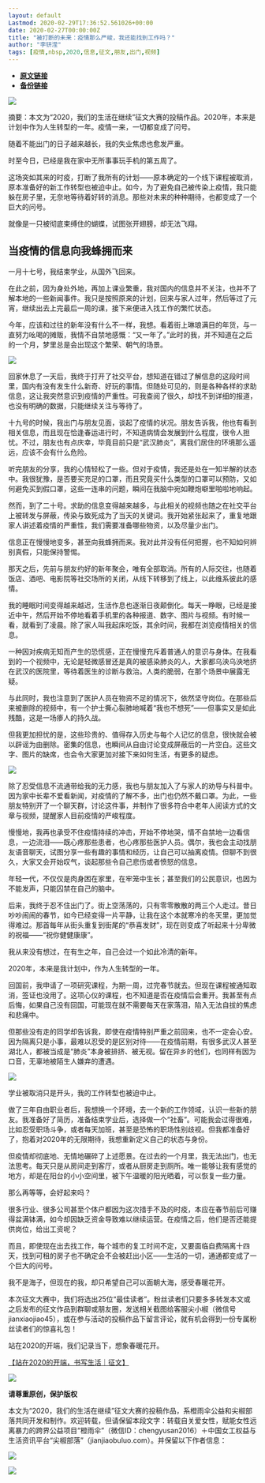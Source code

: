 ```yaml
---
layout: default
Lastmod: 2020-02-29T17:36:52.561026+00:00
date: 2020-02-27T00:00:00Z
title: "被打断的未来：疫情那么严峻，我还能找到工作吗？"
author: "李钘滢"
tags: [疫情,nbsp,2020,信息,征文,朋友,出门,视频]
---
```


* [**原文链接**](https://mp.weixin.qq.com/s/VejF_L4sE_5knjXObQKZzQ)
* [**备份链接**](https://mp.weixin.qq.com/s/VejF_L4sE_5knjXObQKZzQ)


  

  

  

  

  

  

  

  

  

  

  

  

  

  

  

  

  

  

  

  

  

  

  

  

  

  

  

  

![](/images/post/bbbfdfd2b93a92d90a16e10ce96ac4d1.jpg)

摘要：本文为“2020，我们的生活在继续”征文大赛的投稿作品。2020年，本来是计划中作为人生转型的一年。疫情一来，一切都变成了问号。

随着不能出门的日子越来越长，我的失业焦虑也愈发严重。

时至今日，已经是我在家中无所事事玩手机的第五周了。

这场突如其来的时疫，打断了我所有的计划——原本确定的一个线下课程被取消，原本准备好的新工作转型也被迫中止。如今，为了避免自己被传染上疫情，我只能躲在房子里，无奈地等待着好转的消息。那些对未来的种种期待，也都变成了一个巨大的问号。

就像是一只被彻底束缚住的蝴蝶，试图张开翅膀，却无法飞翔。

  

当疫情的信息向我蜂拥而来
------------

一月十七号，我结束学业，从国外飞回来。 

在此之前，因为身处外地，再加上课业繁重，我对国内的信息并不关注，也并不了解本地的一些新闻事件。我只是按照原来的计划，回来与家人过年，然后等过了元宵，继续出去上完最后一周的课，接下来便进入找工作的繁忙状态。

今年，应该和过往的新年没有什么不一样，我想。看着街上琳琅满目的年货，与一直努力吆喝的摊贩，我情不自禁地感慨：“又一年了。”此时的我，并不知道在之后的一个月，梦里总是会出现这个繁荣、朝气的场景。

![](/images/post/28048ae057e39bf836468d0b4e520fd2.jpg)  

回家休息了一天后，我终于打开了社交平台，想知道在错过了解信息的这段时间里，国内有没有发生什么新奇、好玩的事情。但随处可见的，则是各种各样的求助信息，这让我突然意识到疫情的严重性。可我查阅了很久，却找不到详细的报道，也没有明确的数据，只能继续关注与等待了。

十九号的时候，我出门与朋友见面，谈起了疫情的状况。朋友告诉我，他也有看到相关信息，而且现在恰逢春运进行时，不知道病情会发展到什么程度，很令人担忧。不过，朋友也有点庆幸，毕竟目前只是“武汉肺炎”，离我们居住的环境那么遥远，应该不会有什么危险。

听完朋友的分享，我的心情轻松了一些。但对于疫情，我还是处在一知半解的状态中。我很犹豫，是否要买充足的口罩，而且究竟买什么类型的口罩可以预防，又如何避免买到假口罩，这些一连串的问题，瞬间在我脑中宛如鞭炮噼里啪啦地响起。

然而，到了二十号。求助的信息变得越来越多，与此相关的视频也随之在社交平台上被转发与屏蔽，传染与致死成为了当天的关键词。我开始紧张起来了，重复地跟家人讲述着疫情的严重性，我们需要准备哪些物资，以及尽量少出门。

信息正在慢慢地变多，甚至向我蜂拥而来。我对此并没有任何把握，也不知如何辨别真假，只能保持警惕。

  

那天之后，先前与朋友约好的新年聚会，唯有全部取消。所有的人际交往，也随着饭店、酒吧、电影院等社交场所的关闭，从线下转移到了线上，以此维系彼此的感情。

我的睡眠时间变得越来越迟，生活作息也逐渐日夜颠倒化。每天一睁眼，已经是接近中午，然后开始不停地看着手机里的各种报道、数字、图片与视频。有时候一看，就看到了凌晨。除了家人叫我起床吃饭，其余时间，我都在浏览疫情相关的信息。

一种因对疾病无知而产生的恐慌感，正在慢慢充斥着普通人的意识与身体。在我看到的一个视频中，无论是轻微感冒还是真的被感染肺炎的人，大家都乌泱乌泱地挤在武汉的医院里，等待着医生的诊断与救治。人类的脆弱，在那个场景中展露无疑。

与此同时，我也注意到了医护人员在物资不足的情况下，依然坚守岗位。在那些后来被删除的视频中，有一个护士撕心裂肺地喊着“我也不想死”——但事实又是如此残酷，这是一场瘆人的持久战。

但我更加担忧的是，这些珍贵的、值得存入历史与每个人记忆的信息，很快就会被以辟谣为由删除。密集的信息，也瞬间从自由讨论变成屏蔽后的一片空白。这些文字、图片的缺席，也会令大家更加对接下来如何生活，有更多的疑虑。 

![](/images/post/8f0daa1ede8e359c54f42dcbc6183002.jpg)  

除了忍受信息不流通带给我的无力感，我也与朋友加入了与家人的劝导与科普中。因为家中长辈不爱看新闻，对疫情的了解不多，出门也仍然不戴口罩。为此，一些朋友特别开了一个聊天群，讨论这件事，并制作了很多符合中老年人阅读方式的文章与视频，提醒家人目前疫情的严峻程度。

慢慢地，我再也承受不住疫情持续的冲击，开始不停地哭，情不自禁地一边看信息，一边流泪——既心疼那些患者，也心疼那些医护人员。偶尔，我也会主动找朋友语音聊天，试图分享一些有趣的事情和经历，让自己可以抽离疫情。但聊不到很久，大家又会开始叹气，谈起那些令自己悲伤或者愤怒的信息。 

年轻一代，不仅仅是肉身困在家里，在牢笼中生长；甚至我们的公民意识，也因为不能发声，只能囚禁在自己的脑中。

后来，我终于忍不住出门了。街上空荡荡的，只有零零散散的两三个人走过。昔日吵吵闹闹的春节，如今已经变得一片平静，让我在这个本就寒冷的冬天里，更加觉得难过。那首每年从街头重复到街尾的“恭喜发财”，现在则变成了听起来十分卑微的祝福——“祝你健健康康”。 

我从来没有想过，在有生之年，自己会过一个如此冷清的新年。 

  

2020年，本来是我计划中，作为人生转型的一年。

回国前，我申请了一项研究课程，为期一周，过完春节就去。但现在课程被通知取消，签证也没用了。这项心仪的课程，也不知道是否在疫情后会重开。我甚至有点后悔，如果自己没有回国，可能现在就不需要每天在家落泪，陷入无法自拔的焦虑和悲痛中。

但那些没有走的同学却告诉我，即使在疫情特别严重之前回来，也不一定会心安。因为隔离只是小事，最难以忍受的是区别对待——在疫情前期，有很多武汉人甚至湖北人，都被当成是“肺炎”本身被排挤、被无视。留在异乡的他们，也同样有因为口音，无辜地被陌生人嫌弃的遭遇。 

![](/images/post/36233ab0cd8db99078343a813b2141ca.jpg)  

学业被取消只是开头，我的工作转型也被迫中止。 

做了三年自由职业者后，我想换一个环境，去一个新的工作领域，认识一些新的朋友。我准备好了简历，准备结束学业后，选择做一个“社畜”。可能我会过得很难，比如忍受职场斗争，或者每天加班，甚至是恐怖的职场性别歧视。但我都准备好了，抱着对2020年的无限期待，我想重新定义自己的状态与身份。 

但疫情却彻底地、无情地碾碎了上述愿景。在过去的一个月里，我无法出门，也无法思考。每天只是从房间走到客厅，或者从厨房走到厕所。唯一能够让我有感觉的地方，却是在阳台的小小空间里，被下午温暖的阳光晒着，可以恢复一些力量。 

那么再等等，会好起来吗？ 

很多行业、很多公司甚至个体户都因为这次措手不及的时疫，本应在春节前后可赚得盆满钵满，如今却因缺乏资金导致难以继续运营。在疫情之后，他们是否还能提供岗位，给出工资呢？ 

而且，即使现在出去找工作，每个城市的复工时间不定，又要面临自费隔离十四天，找到可租的房子也不确定会不会被赶出小区——生活的一切，通通都变成了一个巨大的问号。

我不是海子，但现在的我，却只希望自己可以面朝大海，感受春暖花开。

  

本次征文大赛中，我们将选出25位“最佳读者”。粉丝读者们只要多多转发本文或之后发布的征文作品到群聊或朋友圈，发送相关截图给客服尖小椒（微信号jianxiaojiao45），或在参与活动的投稿作品下留言评论，就有机会得到一份专属粉丝读者们的惊喜礼包！

  

站在2020的开端，我们记录当下，想象春暖花开。  

[【站在2020的开端，书写生活｜征文】](http://mp.weixin.qq.com/s?__biz=MzA4NTg3OTEzNg==&mid=2653077077&idx=1&sn=02dc9feea290f1d584d60df840a4ccf3&chksm=84072e5ab370a74c44bc5d4a45ed405fc7f2854ba72d8b69d1af8771a77fc034be2db248972d&scene=21#wechat_redirect)  

  

![](/images/post/cc02e2b65393d965245766924bbe1af5.jpg)

  

**请尊重原创，保护版权**

本文为“2020，我们的生活在继续”征文大赛的投稿作品，系橙雨伞公益和尖椒部落共同开发和制作。欢迎转载，但请保留本段文字：转载自关爱女性，赋能女性远离暴力的跨界公益项目“橙雨伞”（微信ID：chengyusan2016）＋中国女工权益与生活资讯平台“尖椒部落”（jianjiaobuluo.com）。并保留以下作者信息：

![](/images/post/7827c84a57e769a8ae5fb50cfd21543f.jpg)

![](/images/post/60d499a082385c18ae6cb75eaf18c7a9.jpg)

